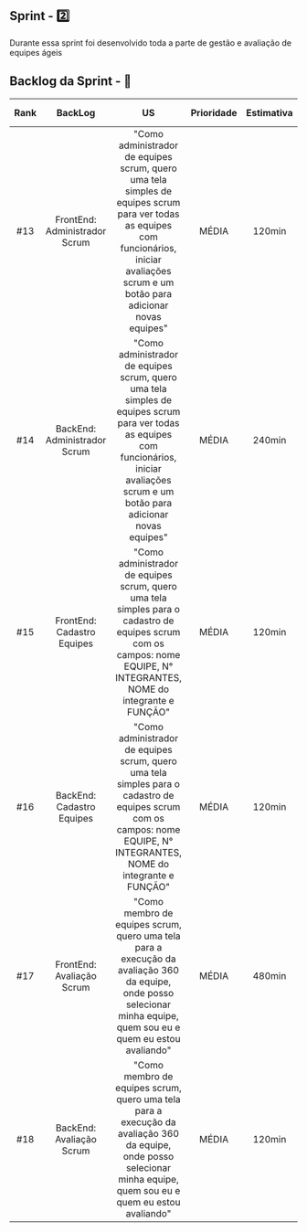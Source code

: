 ## Sprint - 2️⃣

Durante essa sprint foi desenvolvido toda a parte de gestão e avaliação de equipes ágeis

## Backlog da Sprint - 🎯

| Rank |            BackLog            |                                                                                             US                                                                                              | Prioridade | Estimativa | Status | Data de Entrega | Sprint |
| :--: | :---------------------------: | :-----------------------------------------------------------------------------------------------------------------------------------------------------------------------------------------: | :--------: | :--------: | :----: | :-------------: | :----: |
| #13  | FrontEnd: Administrador Scrum | "Como administrador de equipes scrum, quero uma tela simples de equipes scrum para ver todas as equipes com funcionários, iniciar avaliações scrum e um botão para adicionar novas equipes" |   MÉDIA    |   120min   |   🟨   |       ---       |   2    |
| #14  | BackEnd: Administrador Scrum  | "Como administrador de equipes scrum, quero uma tela simples de equipes scrum para ver todas as equipes com funcionários, iniciar avaliações scrum e um botão para adicionar novas equipes" |   MÉDIA    |   240min   |   🟨   |       ---       |   2    |
| #15  |  FrontEnd: Cadastro Equipes   |           "Como administrador de equipes scrum, quero uma tela simples para o cadastro de equipes scrum com os campos: nome EQUIPE, N° INTEGRANTES, NOME do integrante e FUNÇÃO"            |   MÉDIA    |   120min   |   🟨   |       ---       |   2    |
| #16  |   BackEnd: Cadastro Equipes   |           "Como administrador de equipes scrum, quero uma tela simples para o cadastro de equipes scrum com os campos: nome EQUIPE, N° INTEGRANTES, NOME do integrante e FUNÇÃO"            |   MÉDIA    |   120min   |   🟨   |       ---       |   2    |
| #17  |   FrontEnd: Avaliação Scrum   |            "Como membro de equipes scrum, quero uma tela para a execução da avaliação 360 da equipe, onde posso selecionar minha equipe, quem sou eu e quem eu estou avaliando"             |   MÉDIA    |   480min   |   🟨   |       ---       |   2    |
| #18  |   BackEnd: Avaliação Scrum    |            "Como membro de equipes scrum, quero uma tela para a execução da avaliação 360 da equipe, onde posso selecionar minha equipe, quem sou eu e quem eu estou avaliando"             |   MÉDIA    |   120min   |   🟨   |       ---       |   2    |
